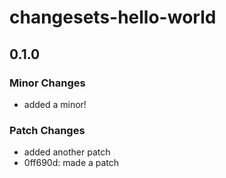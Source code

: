 # changesets-hello-world

## 0.1.0

### Minor Changes

- added a minor!

### Patch Changes

- added another patch
- 0ff690d: made a patch
